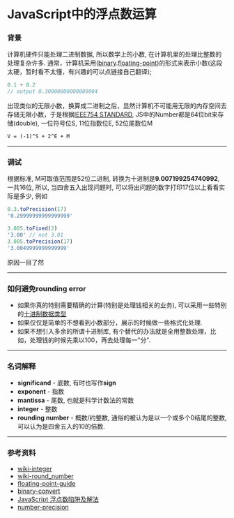 # JavaScript中的浮点数运算

### 背景
计算机硬件只能处理二进制数据, 所以数学上的小数, 在计算机里的处理比整数的处理复杂许多. 通常，计算机采用([binary](https://floating-point-gui.de/formats/binary/).[floating-point](https://floating-point-gui.de/formats/fp/))的形式来表示小数(这段太硬，暂时看不太懂，有兴趣的可以点链接自己翻译);
```js
0.1 + 0.2
// output 0.30000000000000004
```
出现类似的无限小数，换算成二进制之后，显然计算机不可能用无限的内存空间去存储无限小数，于是根据[IEEE754 STANDARD](https://en.wikipedia.org/wiki/IEEE_754), JS中的Number都是64位bit来存储(double), 一位符号位S, 11位指数位E, 52位尾数位M
```md
V = (-1)^S + 2^E + M
```
---
### 调试
根据标准, M可取值范围是52位二进制, 转换为十进制是**9.007199254740992**, 一共16位, 所以, 当四舍五入出现问题时, 可以将出问题的数字打印17位以上看看实际是多少, 例如
```js
0.3.toPrecision(17)
'0.29999999999999999'

3.005.toFixed(2)
'3.00' // not 3.01
3.005.toPrecision(17)
'3.0049999999999999'
```
原因一目了然

---
### 如何避免rounding error
- 如果你真的特别需要精确的计算(特别是处理钱相关的业务), 可以采用一些特别的[十进制数据类型](https://floating-point-gui.de/formats/exact/)
- 如果仅仅是简单的不想看到小数部分，展示的时候做一些格式化处理.
- 如果不想引入多余的所谓十进制库, 有个替代的办法就是全用整数处理，比如，处理钱的时候先乘以100，再去处理每一"分".

---
### 名词解释
- **significand** - 底数, 有时也写作**sign**
- **exponent** - 指数
- **mantissa** - 尾数, 也就是科学计数法的常数
- **integer** - 整数
- **rounding number** - 概数/约整数, 通俗的被认为是以一个或多个0结尾的整数, 可以认为是四舍五入的10的倍数.

---

### 参考资料
- [wiki-integer](https://en.wikipedia.org/wiki/Integer)
- [wiki-round_number](https://en.wikipedia.org/wiki/Round_number)
- [floating-point-guide](https://floating-point-gui.de/)
- [binary-convert](http://www.binaryconvert.com/convert_double.html)
- [JavaScript 浮点数陷阱及解法](https://github.com/camsong/blog/issues/9)
- [number-precision](https://github.com/nefe/number-precision)
